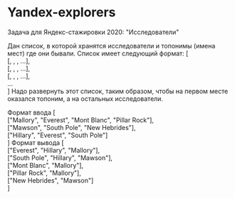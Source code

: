 # Yandex-explorers

Задача для Яндекс-стажировки 2020: "Исследователи"

Дан список, в которой хранятся исследователи и топонимы (имена мест) где они бывали. Список имеет следующий формат:
[  
  [<explorer1>, <toponym1>, <toponym2>, ...],  
  [<explorer2>, <toponym2>, <toponym3>, ...],  
  [<explorer3>, <toponym4>, <toponym1>, ...],  
  ...  
]
Надо развернуть этот список, таким образом, чтобы на первом месте оказался топоним, а на остальных исследователи.

Формат ввода
[  
    ["Mallory", "Everest", "Mont Blanc", "Pillar Rock"],  
    ["Mawson", "South Pole", "New Hebrides"],  
    ["Hillary", "Everest", "South Pole"]  
]
Формат вывода
[  
    ["Everest", "Hillary", "Mallory"],  
    ["South Pole", "Hillary", "Mawson"],  
    ["Mont Blanc", "Mallory"],  
    ["Pillar Rock", "Mallory"],  
    ["New Hebrides", "Mawson"]  
]

